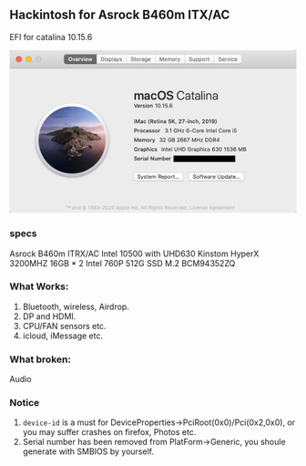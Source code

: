 ## Hackintosh for Asrock B460m ITX/AC

EFI for catalina 10.15.6

![](https://raw.githubusercontent.com/fzlee/B460M-ITX-AC-EFI/master/images/catalina-10.15.6.png)

### specs
Asrock B460m ITRX/AC
Intel 10500 with UHD630
Kinstom HyperX 3200MHZ 16GB * 2
Intel 760P 512G SSD M.2
BCM94352ZQ


### What Works:
1. Bluetooth, wireless, Airdrop.
2. DP and HDMI.
3. CPU/FAN sensors etc.
4. icloud, iMessage etc.

### What broken:
Audio


### Notice

1. `device-id` is a must for DeviceProperties->PciRoot(0x0)/Pci(0x2,0x0), or you may suffer crashes on firefox, Photos etc. 
2. Serial number has been removed from PlatForm->Generic, you shoule generate with SMBIOS by yourself.

